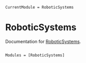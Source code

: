 ```@meta
CurrentModule = RoboticSystems
```

# RoboticSystems

Documentation for [RoboticSystems](https://github.com/dev10110/RoboticSystems.jl).

```@index
```

```@autodocs
Modules = [RoboticSystems]
```
